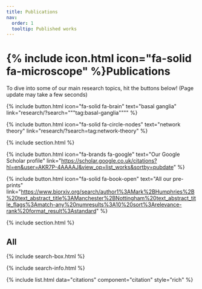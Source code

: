 ```yaml
---
title: Publications
nav:
  order: 1
  tooltip: Published works
---
```


# {% include icon.html icon="fa-solid fa-microscope" %}Publications

To dive into some of our main research topics, hit the buttons below! (Page update may take a few seconds)
<br>

{%
  include button.html
  icon="fa-solid fa-brain"
  text="basal ganglia"
  link="research/?search="""tag:basal-ganglia""""
%}

{%
  include button.html
  icon="fa-solid fa-circle-nodes"
  text="network theory"
  link="research/?search=tag:network-theory"
%}



{% include section.html %}

{%
  include button.html
  icon="fa-brands fa-google"
  text="Our Google Scholar profile"
  link="https://scholar.google.co.uk/citations?hl=en&user=AKR7P-4AAAAJ&view_op=list_works&sortby=pubdate"
%}

{%
  include button.html
  icon="fa-solid fa-book-open"
  text="All our pre-prints"  link="https://www.biorxiv.org/search/author1%3AMark%2BHumphries%2B%20text_abstract_title%3AManchester%2BNottingham%20text_abstract_title_flags%3Amatch-any%20numresults%3A10%20sort%3Arelevance-rank%20format_result%3Astandard"
%}

{% include section.html %}

## All

{% include search-box.html %}

{% include search-info.html %}

{% include list.html data="citations" component="citation" style="rich" %}
